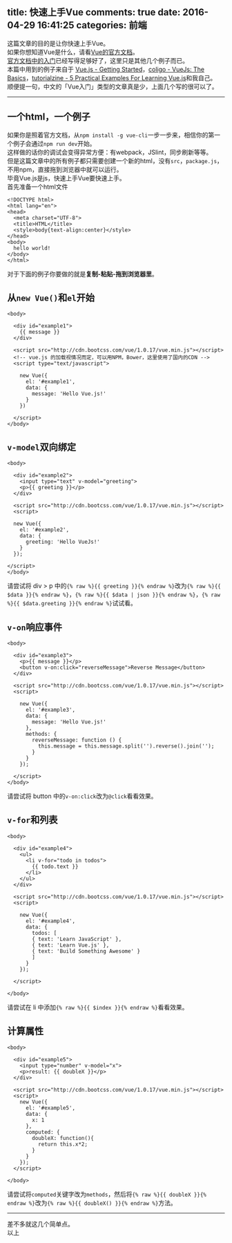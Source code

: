 title: 快速上手Vue
comments: true
date: 2016-04-29 16:41:25
categories: 前端
---
这篇文章的目的是让你快速上手Vue。  
如果你想知道Vue是什么，请看[Vue的官方文档](//vuejs.org)。  
[官方文档中的入门](//vuejs.org/guide/)已经写得足够好了，这里只是其他几个例子而已。  
本篇中用到的例子来自于 [Vue.js - Getting Started](//vuejs.org/guide/)，[coligo - VueJs: The Basics](https://coligo.io/vuejs-the-basics/)，[tutorialzine - 5 Practical Examples For Learning Vue.js](//tutorialzine.com/2016/03/5-practical-examples-for-learning-vue-js/)和我自己。  
顺便提一句，中文的「Vue入门」类型的文章真是少，上面几个写的很可以了。  
***
## 一个html，一个例子
如果你是照着官方文档，从`npm install -g vue-cli`一步一步来，相信你的第一个例子会通过`npm run dev`开始。  
这样做的话你的调试会变得异常方便：有webpack，JSlint，同步刷新等等。  
但是这篇文章中的所有例子都只需要创建一个新的html，没有`src`，`package.js`，不用npm，直接拖到浏览器中就可以运行。  
毕竟Vue.js是js，快速上手Vue要快速上手。  
首先准备一个html文件

```
<!DOCTYPE html>
<html lang="en">
<head>
  <meta charset="UTF-8">
  <title>HTML</title>
  <style>body{text-align:center}</style>
</head>
<body>
  hello world!
</body>
</html>
```
对于下面的例子你要做的就是**复制-粘贴-拖到浏览器里**。  

## 从`new Vue()`和`el`开始

```
<body>

  <div id="example1">
    {{ message }}
  </div>
  
  <script src="http://cdn.bootcss.com/vue/1.0.17/vue.min.js"></script>
  <!-- vue.js 的加载视情况而定，可以用NPM，Bower，这里使用了国内的CDN -->
  <script type="text/javascript">
  
    new Vue({
      el: '#example1',
      data: {
        message: 'Hello Vue.js!'
      }
    })
    
  </script>
</body>
```

## `v-model`双向绑定

```
<body>

  <div id="example2">
    <input type="text" v-model="greeting">
    <p>{{ greeting }}</p>
  </div>

  <script src="http://cdn.bootcss.com/vue/1.0.17/vue.min.js"></script>
  <script>

  new Vue({
    el: '#example2',
    data: {
      greeting: 'Hello VueJs!'
    }
  });

</script>
</body>
```
请尝试将 div > p 中的`{% raw %}{{ greeting }}{% endraw %}`改为`{% raw %}{{ $data }}{% endraw %}`，`{% raw %}{{ $data | json }}{% endraw %}`，`{% raw %}{{ $data.greeting }}{% endraw %}`试试看。


## `v-on`响应事件
```
<body>

  <div id="example3">
    <p>{{ message }}</p>
    <button v-on:click="reverseMessage">Reverse Message</button>
  </div>

  <script src="http://cdn.bootcss.com/vue/1.0.17/vue.min.js"></script>
  <script>
  
    new Vue({
      el: '#example3',
      data: {
        message: 'Hello Vue.js!'
      },
      methods: {
        reverseMessage: function () {
          this.message = this.message.split('').reverse().join('');
        }
      }
    });
    
  </script>
</body>
```
请尝试将 button 中的`v-on:click`改为`@click`看看效果。

## `v-for`和列表
```
<body>

  <div id="example4">
    <ul>
      <li v-for="todo in todos">
        {{ todo.text }}
      </li>
    </ul>
  </div>

  <script src="http://cdn.bootcss.com/vue/1.0.17/vue.min.js"></script>
  <script>

    new Vue({
      el: '#example4',
      data: {
        todos: [
        { text: 'Learn JavaScript' },
        { text: 'Learn Vue.js' },
        { text: 'Build Something Awesome' }
        ]
      }
    });

  </script>

</body>
```
请尝试在 li 中添加`{% raw %}{{ $index }}{% endraw %}`看看效果。

## 计算属性
```
<body>

  <div id="example5">
    <input type="number" v-model="x">
    <p>result: {{ doubleX }}</p>
  </div>

  <script src="http://cdn.bootcss.com/vue/1.0.17/vue.min.js"></script>
  <script>
    new Vue({
      el: '#example5',
      data: {
        x: 1
      },
      computed: {
        doubleX: function(){
          return this.x*2;
        }
      }
    });
  </script>

</body>
```
请尝试将`computed`关键字改为`methods`，然后将`{% raw %}{{ doubleX }}{% endraw %}`改为`{% raw %}{{ doubleX() }}{% endraw %}`方法。
***
差不多就这几个简单点。   
以上


